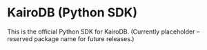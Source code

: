# KairoDB (Python SDK)

This is the official Python SDK for KairoDB.
(Currently placeholder – reserved package name for future releases.)
